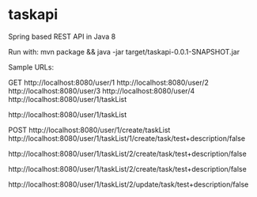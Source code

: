 # taskapi
Spring based REST API in Java 8

Run with: mvn package && java -jar target/taskapi-0.0.1-SNAPSHOT.jar

Sample URLs:

GET
http://localhost:8080/user/1
http://localhost:8080/user/2
http://localhost:8080/user/3
http://localhost:8080/user/4
http://localhost:8080/user/1/taskList

http://localhost:8080/user/1/taskList

POST
http://localhost:8080/user/1/create/taskList
http://localhost:8080/user/1/taskList/1/create/task/test+description/false

http://localhost:8080/user/1/taskList/2/create/task/test+description/false

http://localhost:8080/user/1/taskList/2/create/task/test+description/false

http://localhost:8080/user/1/taskList/2/update/task/test+description/false



